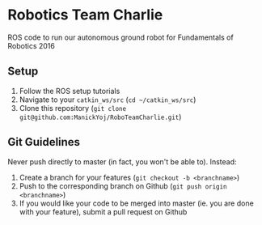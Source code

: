 # Robotics Team Charlie
ROS code to run our autonomous ground robot for Fundamentals of Robotics 2016

## Setup
1. Follow the ROS setup tutorials
2. Navigate to your `catkin_ws/src` (`cd ~/catkin_ws/src`)
3. Clone  this repository (`git clone git@github.com:ManickYoj/RoboTeamCharlie.git`)

## Git Guidelines
Never push directly to master (in fact, you won't be able to). Instead:

1. Create a branch for your features (`git checkout -b <branchname>`)
2. Push to the corresponding branch on Github (`git push origin <branchname>`)
3. If you would like your code to be merged into master (ie. you are done with your feature), submit a pull request on Github
